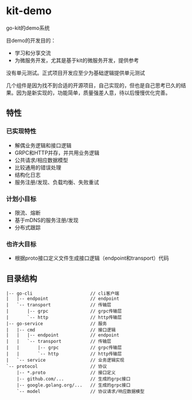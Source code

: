 # kit-demo
go-kit的demo系统

目demo的开发目的：
* 学习和分享交流
* 为微服务开发，尤其是基于kit的微服务开发，提供参考

没有单元测试。正式项目开发应至少为基础逻辑提供单元测试

几个组件是因为找不到合适的开源项目，自己实现的，但也是自己思考已久的结果。因为是新实现的，功能简单，质量强差人意，待以后慢慢优化完善。

## 特性
### 已实现特性
* 解偶业务逻辑和接口逻辑
* GRPC和HTTP并存，并共用业务逻辑
* 公共请求/相应数据模型
* 比较通用的错误处理
* 结构化日志
* 服务注册/发现、负载均衡、失败重试

### 计划小目标
* 限流、熔断
* 基于mDNS的服务注册/发现
* 分布式跟踪

### 也许大目标
* 根据proto接口定义文件生成接口逻辑（endpoint和transport）代码

## 目录结构
```
|-- go-cli                      // cli客户端
|   |-- endpoint                // endpoint
|   `-- transport               // 传输层
|       |-- grpc                // grpc传输层
|       `-- http                // http传输层
|-- go-service                  // 服务
|   |-- cmd                     // 接口逻辑
|   |   |-- endpoint            // endpoint
|   |   `-- transport           // 传输层
|   |       |-- grpc            // grpc传输层
|   |       `-- http            // http传输层
|   `-- service                 // 业务逻辑实现
`-- protocol                    // 协议
    |-- *.proto                 // 接口定义
    |-- github.com/...          // 生成的grpc接口
    |-- google.golang.org/...   // 生成的grpc接口
    `-- model                   // 协议请求/响应数据模型
```